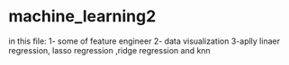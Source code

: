 # machine_learning2
in this file:
1- some of feature engineer
2- data visualization
3-aplly linaer regression, lasso regression ,ridge regression and knn
